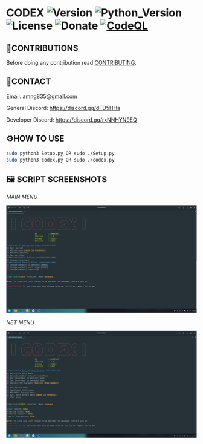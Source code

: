 # CODEX ![Version](https://img.shields.io/badge/Version-v2.2.5-orange?style=flat-square&url=https://github.com/DEADSEC-SECURITY/CODEX/blob/master/ChangeLog.md) ![Python_Version](https://img.shields.io/badge/Python-3.7%2B-blue?style=flat-square) ![License](https://img.shields.io/badge/License-MIT-red?style=flat-square) ![Donate](https://img.shields.io/badge/Donate-Crypto-yellow?style=flat-square) [![CodeQL](https://github.com/DEADSEC-SECURITY/CODEX/actions/workflows/codeql-analysis.yml/badge.svg)](https://github.com/DEADSEC-SECURITY/CODEX/actions/workflows/codeql-analysis.yml)

## 📝CONTRIBUTIONS

Before doing any contribution read <a href="https://gist.github.com/DEADSEC-SECURITY/e123536ae7688dface628bf886dbe6ff">CONTRIBUTING</a>.

## 📧CONTACT

Email: amng835@gmail.com

General Discord: https://discord.gg/dFD5HHa

Developer Discord: https://discord.gg/rxNNHYN9EQ

## ⚙️HOW TO USE

```bash
sudo python3 Setup.py OR sudo ./Setup.py
sudo python3 codex.py OR sudo ./codex.py
```

## 🖼️ SCRIPT SCREENSHOTS

  *MAIN MENU*

  ![alt text](https://github.com/DEADSEC-SECURITY/CODEX/blob/master/utils/IMG/main1.png)

  *NET MENU*

  ![alt text](https://github.com/DEADSEC-SECURITY/CODEX/blob/master/utils/IMG/net1.png)
